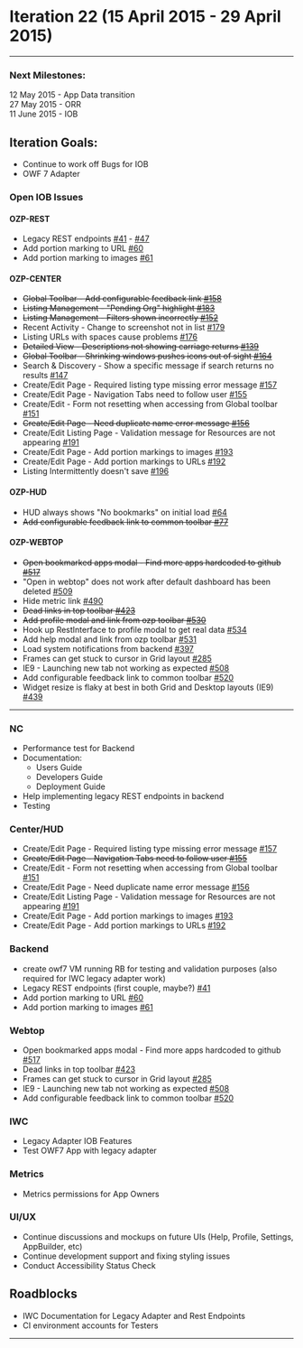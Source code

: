 # Iteration 22 (15 April 2015 - 29 April 2015)

*** 
### Next Milestones:
12 May 2015 - App Data transition
<br>27 May 2015 - ORR
<br>11 June 2015 - IOB

## Iteration Goals:
* Continue to work off Bugs for IOB
* OWF 7 Adapter

### Open IOB Issues

#### OZP-REST
* Legacy REST endpoints [#41](https://github.com/ozone-development/ozp-rest/issues/41) - [#47](https://github.com/ozone-development/ozp-rest/issues/47)
* Add portion marking to URL [#60](https://github.com/ozone-development/ozp-rest/issues/60)
* Add portion marking to images [#61](https://github.com/ozone-development/ozp-rest/issues/61)

#### OZP-CENTER
* ~~Global Toolbar - Add configurable feedback link [#158](https://github.com/ozone-development/ozp-center/issues/158)~~
* ~~Listing Management - "Pending Org" highlight [#183](https://github.com/ozone-development/ozp-center/issues/183)~~
* ~~Listing Management - Filters shown incorrectly [#152](https://github.com/ozone-development/ozp-center/issues/152)~~
* Recent Activity - Change to screenshot not in list [#179](https://github.com/ozone-development/ozp-center/issues/179)
* Listing URLs with spaces cause problems [#176](https://github.com/ozone-development/ozp-center/issues/176)
* ~~Detailed View - Descriptions not showing carriage returns [#139](https://github.com/ozone-development/ozp-center/issues/139)~~
* ~~Global Toolbar - Shrinking windows pushes icons out of sight [#164](https://github.com/ozone-development/ozp-center/issues/164)~~
* Search & Discovery - Show a specific message if search returns no results [#147](https://github.com/ozone-development/ozp-center/issues/147)
* Create/Edit Page - Required listing type missing error message [#157](https://github.com/ozone-development/ozp-center/issues/157)
* Create/Edit Page - Navigation Tabs need to follow user [#155](https://github.com/ozone-development/ozp-center/issues/155)
* Create/Edit - Form not resetting when accessing from Global toolbar [#151](https://github.com/ozone-development/ozp-center/issues/151)
* ~~Create/Edit Page - Need duplicate name error message [#156](https://github.com/ozone-development/ozp-center/issues/156)~~
* Create/Edit Listing Page - Validation message for Resources are not appearing [#191](https://github.com/ozone-development/ozp-center/issues/191)
* Create/Edit Page - Add portion markings to images [#193](https://github.com/ozone-development/ozp-center/issues/193)
* Create/Edit Page - Add portion markings to URLs [#192](https://github.com/ozone-development/ozp-center/issues/192)
* Listing Intermittently doesn't save [#196](https://github.com/ozone-development/ozp-center/issues/196)

#### OZP-HUD
* HUD always shows "No bookmarks" on initial load [#64](https://github.com/ozone-development/ozp-hud/issues/64)
* ~~Add configurable feedback link to common toolbar [#77](https://github.com/ozone-development/ozp-hud/issues/77)~~

#### OZP-WEBTOP
* ~~Open bookmarked apps modal - Find more apps hardcoded to github [#517](https://github.com/ozone-development/ozp-webtop/issues/517)~~
* "Open in webtop" does not work after default dashboard has been deleted [#509](https://github.com/ozone-development/ozp-webtop/issues/509)
* Hide metric link [#490](https://github.com/ozone-development/ozp-webtop/issues/490)
* ~~Dead links in top toolbar [#423](https://github.com/ozone-development/ozp-webtop/issues/423)~~
* ~~Add profile modal and link from ozp toolbar [#530](https://github.com/ozone-development/ozp-webtop/issues/530)~~
* Hook up RestInterface to profile modal to get real data [#534](https://github.com/ozone-development/ozp-webtop/issues/534)
* Add help modal and link from ozp toolbar [#531](https://github.com/ozone-development/ozp-webtop/issues/531)
* Load system notifications from backend [#397](https://github.com/ozone-development/ozp-webtop/issues/397)
* Frames can get stuck to cursor in Grid layout [#285](https://github.com/ozone-development/ozp-webtop/issues/285)
* IE9 - Launching new tab not working as expected [#508](https://github.com/ozone-development/ozp-webtop/issues/508)
* Add configurable feedback link to common toolbar [#520](https://github.com/ozone-development/ozp-webtop/issues/520)
* Widget resize is flaky at best in both Grid and Desktop layouts (IE9) [#439](https://github.com/ozone-development/ozp-webtop/issues/439)


***


### NC 
* Performance test for Backend
* Documentation:
  * Users Guide
  * Developers Guide
  * Deployment Guide
* Help implementing legacy REST endpoints in backend
* Testing

### Center/HUD
* Create/Edit Page - Required listing type missing error message [#157](https://github.com/ozone-development/ozp-center/issues/157)
* ~~Create/Edit Page - Navigation Tabs need to follow user [#155](https://github.com/ozone-development/ozp-center/issues/155)~~
* Create/Edit - Form not resetting when accessing from Global toolbar [#151](https://github.com/ozone-development/ozp-center/issues/151)
* Create/Edit Page - Need duplicate name error message [#156](https://github.com/ozone-development/ozp-center/issues/156)
* Create/Edit Listing Page - Validation message for Resources are not appearing [#191](https://github.com/ozone-development/ozp-center/issues/191)
* Create/Edit Page - Add portion markings to images [#193](https://github.com/ozone-development/ozp-center/issues/193)
* Create/Edit Page - Add portion markings to URLs [#192](https://github.com/ozone-development/ozp-center/issues/192)

### Backend
* create owf7 VM running RB for testing and validation purposes (also required for IWC legacy adapter work)
* Legacy REST endpoints (first couple, maybe?) [#41](https://github.com/ozone-development/ozp-rest/issues/41) 
* Add portion marking to URL [#60](https://github.com/ozone-development/ozp-rest/issues/60)
* Add portion marking to images [#61](https://github.com/ozone-development/ozp-rest/issues/61)

### Webtop
* Open bookmarked apps modal - Find more apps hardcoded to github [#517](https://github.com/ozone-development/ozp-webtop/issues/517)
* Dead links in top toolbar [#423](https://github.com/ozone-development/ozp-webtop/issues/423)
* Frames can get stuck to cursor in Grid layout [#285](https://github.com/ozone-development/ozp-webtop/issues/285)
* IE9 - Launching new tab not working as expected [#508](https://github.com/ozone-development/ozp-webtop/issues/508)
* Add configurable feedback link to common toolbar [#520](https://github.com/ozone-development/ozp-webtop/issues/520)

### IWC
* Legacy Adapter IOB Features
* Test OWF7 App with legacy adapter 

### Metrics
* Metrics permissions for App Owners

### UI/UX
* Continue discussions and mockups on future UIs (Help, Profile, Settings, AppBuilder, etc)
* Continue development support and fixing styling issues
* Conduct Accessibility Status Check

## Roadblocks
* IWC Documentation for Legacy Adapter and Rest Endpoints
* CI environment accounts for Testers

***